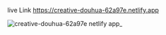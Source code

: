  live Link  https://creative-douhua-62a97e.netlify.app
 
 ![creative-douhua-62a97e netlify app_](https://user-images.githubusercontent.com/83995707/229391555-02d027a0-e25f-4fdb-857d-9ed2fbe0efc5.png)
